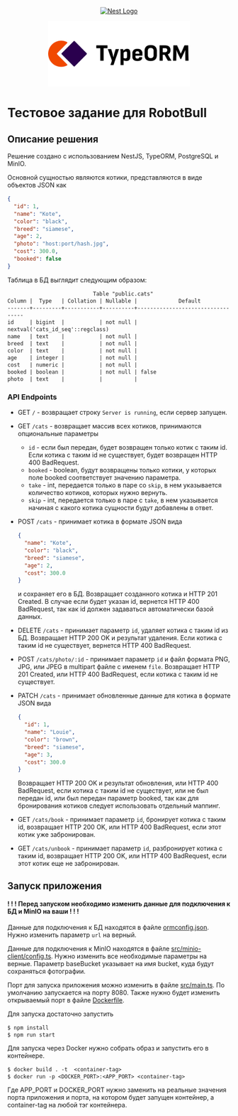 <p align="center">
  <a href="http://nestjs.com/" target="blank"><img src="https://nestjs.com/img/logo_text.svg" width="320" alt="Nest Logo" /></a>
</p>

<p align="center">
  <a href="http://typeorm.com/" target="blank"><img src="https://raw.githubusercontent.com/typeorm/typeorm/master/resources/logo_big.png" width="320" alt="TypeORM Logo" /></a>
</p>

# Тестовое задание для RobotBull

## Описание решения

Решение создано с использованием NestJS, TypeORM, PostgreSQL и MinIO.

Основной сущностью являются котики, представляются в виде объектов JSON как

```json
{
  "id": 1,
  "name": "Kote",
  "color": "black",
  "breed": "siamese",
  "age": 2,
  "photo": "host:port/hash.jpg",
  "cost": 300.0,
  "booked": false
}
```

Таблица в БД выглядит следующим образом:
```
                           Table "public.cats"
Column |  Type   | Collation | Nullable |             Default              
-------+---------+-----------+----------+----------------------------------
id     | bigint  |           | not null | nextval('cats_id_seq'::regclass)
name   | text    |           | not null |
breed  | text    |           | not null |
color  | text    |           | not null |
age    | integer |           | not null |
cost   | numeric |           | not null |
booked | boolean |           | not null | false
photo  | text    |           |          |
```


### API Endpoints

* GET `/` - возвращает строку `Server is running`, если сервер запущен.


* GET `/cats` - возвращает массив всех котиков, принимаются опциональные параметры 
  * `id` - если был передан, будет возвращен только котик с таким id.
  Если котика с таким id не существует, будет возвращен HTTP 400 BadRequest.
  * `booked` - boolean, будут возвращены только котики, у которых поле booked соответствует значению параметра.
  * `take` - int, передается только в паре со `skip`, в нем указывается количество котиков, которых нужно вернуть.
  * `skip` - int, передается только в паре с `take`, в нем указывается начиная с какого котика сущности будут добавлены в ответ.


* POST `/cats` - принимает котика в формате JSON вида
  ```json
  {
    "name": "Kote",
    "color": "black",
    "breed": "siamese",
    "age": 2,
    "cost": 300.0
  }
  ```
  и сохраняет его в БД. Возвращает созданного котика и HTTP 201 Created. В случае если будет указан id, 
  вернется HTTP 400 BadRequest, так как id должен задаваться автоматически базой данных.


* DELETE `/cats` - принимает параметр `id`, удаляет котика с таким id из БД. Возвращает HTTP 200 OK и результат удаления.
Если котика с таким id не существует, вернется HTTP 400 BadRequest.


* POST `/cats/photo/:id` - принимает параметр `id` и файл формата PNG, JPG, или JPEG в multipart файле с именем `file`.
Возвращает HTTP 201 Created, или HTTP 400 BadRequest, если котика с таким id не существует.


* PATCH `/cats` - принимает обновленные данные для котика в формате JSON вида
  ```json
  {
    "id": 1,
    "name": "Louie",
    "color": "brown",
    "breed": "siamese",
    "age": 3,
    "cost": 300.0
  }
  ```
  Возвращает HTTP 200 OK и результат обновления, или HTTP 400 BadRequest, если котика с таким id не существует, или не был передан id,
или был передан параметр booked, так как для бронирования котиков следует
использовать отдельный маппинг.


* GET `/cats/book` - принимает параметр `id`, бронирует котика c таким id, возвращает HTTP 200 OK, или
  HTTP 400 BadRequest, если этот котик уже забронирован.


* GET `/cats/unbook` - принимает параметр `id`, разбронирует котика c таким id, возвращает HTTP 200 OK, или
  HTTP 400 BadRequest, если этот котик еще не забронирован.
  
## Запуск приложения

#### ! ! ! Перед запуском необходимо изменить данные для подключения к БД и MinIO на ваши ! ! !

Данные для подключения к БД находятся в файле [ormconfig.json](./ormconfig.json). Нужно изменить параметр `url`
на верный.

Данные для подключения к MinIO находятся в файле [src/minio-client/config.ts](./src/minio-client/config.ts). Нужно изменить 
все необходимые параметры на верные. Параметр baseBucket указывает на имя bucket, куда будут сохраняться фотографии.

Порт для запуска приложения можно изменить в файле [src/main.ts](./src/main.ts). По умолчанию запускается на порту 8080.
Также нужно будет изменить открываемый порт в файле [Dockerfile](./Dockerfile).

Для запуска достаточно запустить

```shell
$ npm install
$ npm run start
```

Для запуска через Docker нужно собрать образ и запустить его в контейнере.

```shell
$ docker build . -t  <container-tag>
$ docker run -p <DOCKER_PORT>:<APP_PORT> <container-tag>
```

Где APP_PORT и DOCKER_PORT нужно заменить на реальные значения порта приложения и порта, на котором будет запущен
контейнер, а container-tag на любой тэг контейнера.